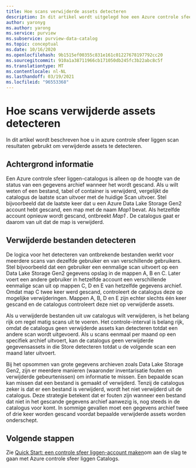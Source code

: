 ```yaml
---
title: Hoe scans verwijderde assets detecteren
description: In dit artikel wordt uitgelegd hoe een Azure controle sfeer liggen-account verwijderde assets tijdens scans detecteert.
author: yaronyg
ms.author: yarong
ms.service: purview
ms.subservice: purview-data-catalog
ms.topic: conceptual
ms.date: 10/16/2020
ms.openlocfilehash: 9b1515ef00355c831e161c01227678197792cc20
ms.sourcegitcommit: 910a1a38711966cb171050db245fc3b22abc8c5f
ms.translationtype: MT
ms.contentlocale: nl-NL
ms.lasthandoff: 03/19/2021
ms.locfileid: "96553368"
---
```

# <a name="how-scans-detect-deleted-assets"></a>Hoe scans verwijderde assets detecteren

In dit artikel wordt beschreven hoe u in azure controle sfeer liggen scan resultaten gebruikt om verwijderde assets te detecteren.

## <a name="background-info"></a>Achtergrond informatie

Een Azure controle sfeer liggen-catalogus is alleen op de hoogte van de status van een gegevens archief wanneer het wordt gescand. Als u wilt weten of een bestand, tabel of container is verwijderd, vergelijkt de catalogus de laatste scan uitvoer met de huidige Scan uitvoer. Stel bijvoorbeeld dat de laatste keer dat u een Azure Data Lake Storage Gen2 account hebt gescand, een map met de naam *Map1* bevat. Als hetzelfde account opnieuw wordt gescand, ontbreekt *Map1* . De catalogus gaat er daarom van uit dat de map is verwijderd.

## <a name="detecting-deleted-files"></a>Verwijderde bestanden detecteren

De logica voor het detecteren van ontbrekende bestanden werkt voor meerdere scans van dezelfde gebruiker en van verschillende gebruikers. Stel bijvoorbeeld dat een gebruiker een eenmalige scan uitvoert op een Data Lake Storage Gen2 gegevens opslag in de mappen A, B en C. Later voert een andere gebruiker in hetzelfde account een verschillende eenmalige scan uit op mappen C, D en E van hetzelfde gegevens archief. Omdat map C twee keer werd gescand, controleert de catalogus deze op mogelijke verwijderingen. Mappen A, B, D en E zijn echter slechts één keer gescand en de catalogus controleert deze niet op verwijderde assets.

Als u verwijderde bestanden uit uw catalogus wilt verwijderen, is het belang rijk om regel matig scans uit te voeren. Het controle-interval is belang rijk, omdat de catalogus geen verwijderde assets kan detecteren totdat een andere scan wordt uitgevoerd. Als u scans eenmaal per maand op een specifiek archief uitvoert, kan de catalogus geen verwijderde gegevensassets in die Store detecteren totdat u de volgende scan een maand later uitvoert.

Bij het opsommen van grote gegevens archieven zoals Data Lake Storage Gen2, zijn er meerdere manieren (waaronder inventarisatie fouten en verwijderde gebeurtenissen) om informatie te missen. Een bepaalde scan kan missen dat een bestand is gemaakt of verwijderd. Tenzij de catalogus zeker is dat er een bestand is verwijderd, wordt het niet verwijderd uit de catalogus. Deze strategie betekent dat er fouten zijn wanneer een bestand dat niet in het gescande gegevens archief aanwezig is, nog steeds in de catalogus voor komt. In sommige gevallen moet een gegevens archief twee of drie keer worden gescand voordat bepaalde verwijderde assets worden onderschept.

## <a name="next-steps"></a>Volgende stappen

Zie [Quick Start: een controle sfeer liggen-account maken](create-catalog-portal.md)om aan de slag te gaan met Azure controle sfeer liggen Catalogs.
